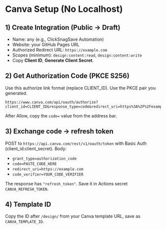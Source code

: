 # Canva Setup (No Localhost)

## 1) Create Integration (Public → Draft)
- Name: any (e.g., ClickSnagSave Automation)
- Website: your GitHub Pages URL
- Authorized Redirect URL: `https://example.com`
- Scopes (minimum): `design:content:read`, `design:content:write`
- Copy **Client ID**, **Generate Client Secret**.

## 2) Get Authorization Code (PKCE S256)
Use this authorize link format (replace CLIENT_ID). Use the PKCE pair you generated.
```
https://www.canva.com/api/oauth/authorize?client_id=CLIENT_ID&response_type=code&redirect_uri=https%3A%2F%2Fexample.com&scope=design%3Acontent%3Aread%20design%3Acontent%3Awrite&state=abc123&code_challenge=YOUR_CODE_CHALLENGE&code_challenge_method=S256
```

After Allow, copy the `code=` value from the address bar.

## 3) Exchange code → refresh token
POST to `https://api.canva.com/rest/v1/oauth/token` with Basic Auth (client_id:client_secret). Body:
- `grant_type=authorization_code`
- `code=PASTE_CODE_HERE`
- `redirect_uri=https://example.com`
- `code_verifier=YOUR_CODE_VERIFIER`

The response has `"refresh_token"`. Save it in Actions secret `CANVA_REFRESH_TOKEN`.

## 4) Template ID
Copy the ID after `/design/` from your Canva template URL, save as `CANVA_TEMPLATE_ID`.
